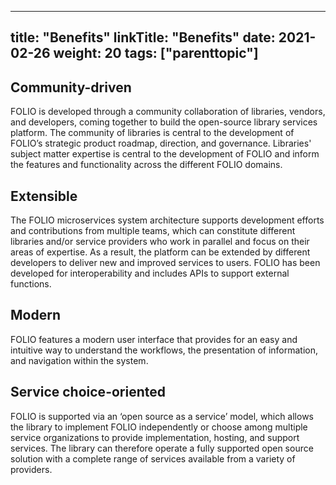
---
title: "Benefits"
linkTitle: "Benefits"
date: 2021-02-26
weight: 20
tags: ["parenttopic"]
---

## Community-driven
FOLIO is developed through a community collaboration of libraries, vendors, and developers, coming together to build the open-source library services platform. The community of libraries is central to the development of FOLIO’s strategic product roadmap, direction, and governance. Libraries' subject matter expertise is central to the development of FOLIO and inform the features and functionality across the different FOLIO domains.

## Extensible
The FOLIO microservices system architecture supports development efforts and contributions from multiple teams, which can constitute different libraries and/or service providers who work in parallel and focus on their areas of expertise. As a result, the platform can be extended by different developers to deliver new and improved services to users. FOLIO has been developed for interoperability and includes APIs to support external functions.

## Modern
FOLIO features a modern user interface that provides for an easy and intuitive way to understand the workflows, the presentation of information, and navigation within the system.

## Service choice-oriented
FOLIO is supported via an ‘open source as a service’ model, which allows the library to implement FOLIO independently or choose among multiple service organizations to provide implementation, hosting, and support services. The library can therefore operate a fully supported open source solution with a complete range of services available from a variety of providers.
